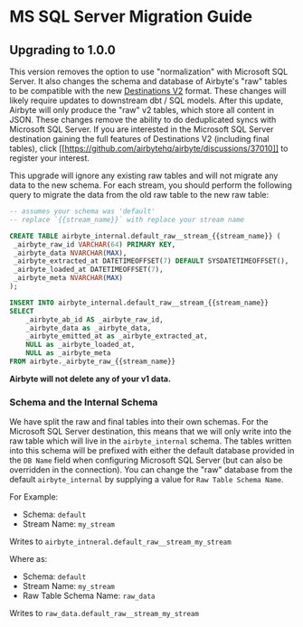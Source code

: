 # MS SQL Server Migration Guide

## Upgrading to 1.0.0

This version removes the option to use "normalization" with Microsoft SQL Server. It also changes
the schema and database of Airbyte's "raw" tables to be compatible with the new
[Destinations V2](/release_notes/upgrading_to_destinations_v2/#what-is-destinations-v2)
format. These changes will likely require updates to downstream dbt / SQL models. After this update,
Airbyte will only produce the "raw" v2 tables, which store all content in JSON. These changes remove
the ability to do deduplicated syncs with Microsoft SQL Server.
If you are interested in the Microsoft SQL Server destination gaining the full features
of Destinations V2 (including final tables), click [[https://github.com/airbytehq/airbyte/discussions/37010]]
to register your interest.

This upgrade will ignore any existing raw tables and will not migrate any data to the new schema.
For each stream, you should perform the following query to migrate the data from the old raw table
to the new raw table:

```sql
-- assumes your schema was 'default'
-- replace `{{stream_name}}` with replace your stream name

CREATE TABLE airbyte_internal.default_raw__stream_{{stream_name}} (
 _airbyte_raw_id VARCHAR(64) PRIMARY KEY,
 _airbyte_data NVARCHAR(MAX),
 _airbyte_extracted_at DATETIMEOFFSET(7) DEFAULT SYSDATETIMEOFFSET(),
 _airbyte_loaded_at DATETIMEOFFSET(7),
 _airbyte_meta NVARCHAR(MAX)
);

INSERT INTO airbyte_internal.default_raw__stream_{{stream_name}}
SELECT
    _airbyte_ab_id AS _airbyte_raw_id,
    _airbyte_data as _airbyte_data,
    _airbyte_emitted_at as _airbyte_extracted_at,
    NULL as _airbyte_loaded_at,
    NULL as _airbyte_meta
FROM airbyte._airbyte_raw_{{stream_name}}
```

**Airbyte will not delete any of your v1 data.**

### Schema and the Internal Schema

We have split the raw and final tables into their own schemas. For the Microsoft SQL Server destination, this means that
we will only write into the raw table which will live in the `airbyte_internal` schema.
The tables written into this schema will be prefixed with either the default database provided in
the `DB Name` field when configuring Microsoft SQL Server (but can also be overridden in the connection). You can
change the "raw" database from the default `airbyte_internal` by supplying a value for
`Raw Table Schema Name`.

For Example:

- Schema: `default`
- Stream Name: `my_stream`

Writes to `airbyte_intneral.default_raw__stream_my_stream`

Where as:

- Schema: `default`
- Stream Name: `my_stream`
- Raw Table Schema Name: `raw_data`

Writes to `raw_data.default_raw__stream_my_stream`
